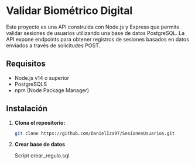 # Validar Biométrico Digital

Este proyecto es una API construida con Node.js y Express que permite validar sesiones de usuarios utilizando una base de datos PostgreSQL. La API expone endpoints para obtener registros de sesiones basados en datos enviados a través de solicitudes POST.

## Requisitos

- Node.js v14 o superior
- PostgreSQLS
- npm (Node Package Manager)

## Instalación

1. **Clona el repositorio:**

   ```bash
   git clone https://github.com/DanielIza97/SesionesUsuarios.git
   
2. **Crear base de datos**
   
   Script crear_regula.sql